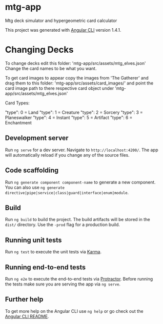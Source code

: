 # mtg-app
Mtg deck simulator and hypergeometric card calculator

This project was generated with [Angular CLI](https://github.com/angular/angular-cli) version 1.4.1.

# Changing Decks

To change decks edit this folder: 'mtg-app/src/assets/mtg_elves.json'
Change the card names to be what you want.

To get card images to appear copy the images from 'The Gatherer' and drag them to this folder: 'mtg-app/src/assets/card_images/'
and point the card image path to there respective card object under 'mtg-app/src/assets/mtg_elves.json'

Card Types:

 "type": 0 = Land
 "type": 1 = Creature
 "type": 2 = Sorcery
 "type": 3 = Planeswalker
 "type": 4 = Instant
 "type": 5 = Artifact
 "type": 6 = Enchantment

## Development server

Run `ng serve` for a dev server. Navigate to `http://localhost:4200/`. The app will automatically reload if you change any of the source files.

## Code scaffolding

Run `ng generate component component-name` to generate a new component. You can also use `ng generate directive|pipe|service|class|guard|interface|enum|module`.

## Build

Run `ng build` to build the project. The build artifacts will be stored in the `dist/` directory. Use the `-prod` flag for a production build.

## Running unit tests

Run `ng test` to execute the unit tests via [Karma](https://karma-runner.github.io).

## Running end-to-end tests

Run `ng e2e` to execute the end-to-end tests via [Protractor](http://www.protractortest.org/).
Before running the tests make sure you are serving the app via `ng serve`.

## Further help

To get more help on the Angular CLI use `ng help` or go check out the [Angular CLI README](https://github.com/angular/angular-cli/blob/master/README.md).
